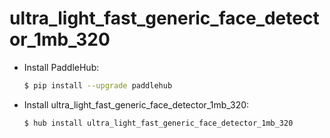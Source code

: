 # ultra_light_fast_generic_face_detector_1mb_320
* Install PaddleHub: 

    ```bash
    $ pip install --upgrade paddlehub
    ```

* Install ultra_light_fast_generic_face_detector_1mb_320: 

    ```bash
    $ hub install ultra_light_fast_generic_face_detector_1mb_320
    ```
